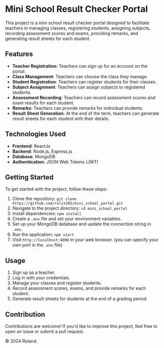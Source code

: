 # Mini School Result Checker Portal

This project is a mini school result checker portal designed to facilitate teachers in managing classes, registering students, assigning subjects, recording assessment scores and exams, providing remarks, and generating result sheets for each student.

## Features

- **Teacher Registration**: Teachers can sign up for an account on the portal.
- **Class Management**: Teachers can choose the class they manage.
- **Student Registration**: Teachers can register students for their classes.
- **Subject Assignment**: Teachers can assign subjects to registered students.
- **Assessment Recording**: Teachers can record assessment scores and exam results for each student.
- **Remarks**: Teachers can provide remarks for individual students.
- **Result Sheet Generation**: At the end of the term, teachers can generate result sheets for each student with their details.

## Technologies Used

- **Frontend**: ReactJs
- **Backend**: Node.js, Express.js
- **Database**: MongoDB
- **Authentication**: JSON Web Tokens (JWT)

## Getting Started

To get started with the project, follow these steps:

1. Clone the repository: `git clone https://github.com/rolix202/mini_school_portal.git`
2. Navigate to the project directory: `cd mini_school_portal`
3. Install dependencies: `npm install`
4. Create a `.env` file and set your environment variables.
5. Set up your MongoDB database and update the connection string in `.env`.
6. Run the application: `npm start`
7. Visit `http://localhost:4000` in your web browser. (you can specify your own port in the `.env` file)

## Usage

1. Sign up as a teacher.
2. Log in with your credentials.
3. Manage your classes and register students.
4. Record assessment scores, exams, and provide remarks for each student.
5. Generate result sheets for students at the end of a grading period.

## Contribution

Contributions are welcome! If you'd like to improve this project, feel free to open an issue or submit a pull request.

© 2024 Roland.
